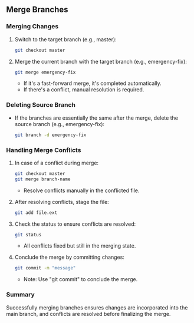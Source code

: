 ## Merge Branches

### Merging Changes

1. Switch to the target branch (e.g., master):
   ```bash
   git checkout master
   ```

2. Merge the current branch with the target branch (e.g., emergency-fix):
   ```bash
   git merge emergency-fix
   ```
   - If it's a fast-forward merge, it's completed automatically.
   - If there's a conflict, manual resolution is required.

### Deleting Source Branch

- If the branches are essentially the same after the merge, delete the source branch (e.g., emergency-fix):
   ```bash
   git branch -d emergency-fix
   ```

### Handling Merge Conflicts

1. In case of a conflict during merge:
   ```bash
   git checkout master
   git merge branch-name
   ```
   - Resolve conflicts manually in the conflicted file.

2. After resolving conflicts, stage the file:
   ```bash
   git add file.ext
   ```

3. Check the status to ensure conflicts are resolved:
   ```bash
   git status
   ```
   - All conflicts fixed but still in the merging state.

4. Conclude the merge by committing changes:
   ```bash
   git commit -m "message"
   ```
   - Note: Use "git commit" to conclude the merge.

### Summary

Successfully merging branches ensures changes are incorporated into the main branch, and conflicts are resolved before finalizing the merge.